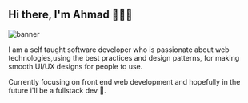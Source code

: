## Hi there, I'm Ahmad 👋:man_technologist:
![banner](https://user-images.githubusercontent.com/72993353/111162138-8ce6d180-85a4-11eb-92a9-a12d120fe65e.jpg)

I am a self taught software developer who is passionate about web technologies,using the best practices and design patterns, for making smooth UI/UX designs for people to use.

Currently focusing on front end web development and hopefully in the future i'll be a fullstack dev :rocket:. 



<!--
**Gencko94/gencko94** is a ✨ _special_ ✨ repository because its `README.md` (this file) appears on your GitHub profile.

Here are some ideas to get you started:

- 🔭 I’m currently working on ...
- 🌱 I’m currently learning ...
- 👯 I’m looking to collaborate on ...
- 🤔 I’m looking for help with ...
- 💬 Ask me about ...
- 📫 How to reach me: ...
- 😄 Pronouns: ...
- ⚡ Fun fact: ...
-->
